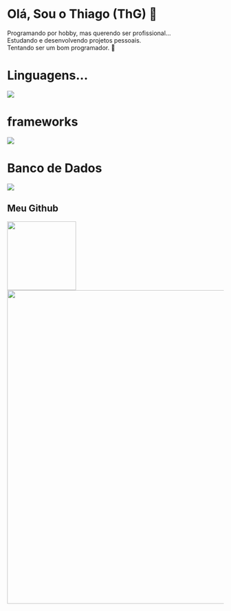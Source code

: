# Olá, Sou o Thiago (ThG) 🧩
<div>
	Programando por hobby, mas querendo ser profissional...</br>
	Estudando e desenvolvendo projetos pessoais.</br>
	Tentando ser um bom programador. 🧶</br> 
</div>

# Linguagens...
<div>
  <a href='https://skillicons.dev'>
    <img src='https://skillicons.dev/icons?i=html,css,js,ts,php,python'/>
  </a>
</div>

# frameworks
<div>
  <a href='https://skillicons.dev'>
    <img src='https://skillicons.dev/icons?i=django,flask,fastapi,react'/>
  </a>
</div>

# Banco de Dados
<div>
  <a href='https://skillicons.dev'>
    <img src='https://skillicons.dev/icons?i=mysql,sqlite,postgresql'/>
  </a>
</div>

## Meu Github  
<div>
  <img
    style="min-width: 160px;"
    height="160"
    src="https://streak-stats.demolab.com/?user=ithiagodev&theme=chartreuse_dark&hide_border=true&date_format=M%20j%5B%2C%20Y%5D"
  />
</div>

<div>
  <img
    width="730"
    src="http://github-profile-summary-cards.vercel.app/api/cards/profile-details?username=ithiagodev&theme=chartreuse_dark"
  />
</div>
